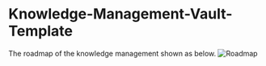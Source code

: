 # Knowledge-Management-Vault-Template

The roadmap of the knowledge management shown as below.
![Roadmap](Roadmap.png)